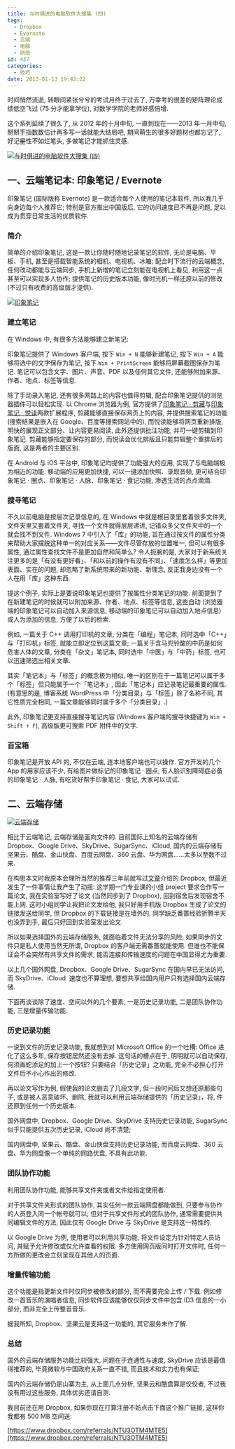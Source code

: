 ```yaml
---
title: 与时俱进的电脑软件大搜集 (四)
tags:
  - Dropbox
  - Evernote
  - 云端
  - 电脑
  - 网络
id: 437
categories:
  - 技巧
date: 2013-01-13 19:43:22
---
```


时间悄然流逝, 转眼间紧张兮兮的考试月终于过去了, 万幸考的很差的矩阵理论成绩低空飞过 (75 分才能拿学位), 对数学学院的老师好感倍增.

这个系列延续了很久了, 从 2012 年的十月中旬, 一直到现在——2013 年一月中旬, 掰掰手指数数估计再多写一话就能大结局吧, 期间萌生的很多好题材也都忘记了, 好记<del>星</del>性不如烂笔头, 多做笔记才能抓住灵感.

[![与时俱进的电脑软件大搜集 (四)](//img.beamnote.com/2013/computer-software-collection-4.jpg)](//img.beamnote.com/2013/computer-software-collection-4.jpg)<!-- more -->

## 一、云端笔记本: 印象笔记 / Evernote

印象笔记 (国际版称 Evernote) 是一款适合每个人使用的笔记本软件, 所以我几乎向身边每个人推荐它; 特别是官方推出中国版后, 它的访问速度已不再是问题, 足以成为贯穿日常生活的优质软件.

### 简介

简单的介绍印象笔记, 这是一款让你随时随地记录笔记的软件, 无论是电脑、平板、手机, 甚至是搭载智能系统的相机、电视机、冰箱; 配合时下流行的云端概念, 任何改动都能与云端同步, 手机上新增的笔记立刻能在电视机上看见, 利用这一点甚至可以实现多人协作; 提供笔记的历史版本功能, 像时光机一样还原以前的修改 (不过只有收费的高级版才提供).

[![印象笔记](//img.beamnote.com/2013/evernote.png)](//img.beamnote.com/2013/evernote.png)

### 建立笔记

在 Windows 中, 有很多方法能够建立新笔记:

印象笔记提供了 Windows 客户端, 按下 `Win + N` 能够新建笔记, 按下 `Win + A` 能够将选中的文字保存为笔记, 按下 `Win + PrintScreen` 能够将屏幕截图保存为笔记. 笔记可以包含文字、图片、声音、PDF 以及任何其它文件, 还能够附加来源、作者、地点、标签等信息.

除了手动录入笔记, 还有很多网路上的内容也值得剪辑, 配合印象笔记提供的浏览器插件可以轻松实现. 以 Chrome 浏览器为例, 官方提供了[印象笔记 · 剪藏](https://chrome.google.com/webstore/detail/pioclpoplcdbaefihamjohnefbikjilc)与[印象笔记 · 悦读](https://chrome.google.com/webstore/detail/iooicodkiihhpojmmeghjclgihfjdjhj)两款扩展程序, 剪藏能够直接保存网页上的内容, 并提供搜索笔记的功能 (搜索结果是嵌入在 Google、百度等搜索网站中的), 而悦读能够将网页重新排版, 明快的展现正文部分、让内容更易阅读, 此外还提供批注功能, 并可一键剪辑到印象笔记. 剪藏能够指定要保存的部分, 而悦读会优化排版且只能剪辑整个重排后的版面, 这是两者的主要区别.

在 Android 与 iOS 平台中, 印象笔记均提供了功能强大的应用, 实现了与电脑端极为相近的功能. 移动端的应用更加快捷, 可以一键添加快照、录取音频, 更可结合印象笔记 · 圈点、印象笔记 · 人脉、印象笔记 · 食记功能, 渗透生活的点点滴滴.

### 搜寻笔记

不久以前电脑是按层次记录信息的, 在 Windows 中就是根目录里套着很多文件夹, 文件夹里又套着文件夹, 寻找一个文件就得层层递进, 记错众多父文件夹中的一个就会找不到文件. Windows 7 中引入了「库」的功能, 旨在通过按文件的属性分类来帮助大家摆脱这种单一的对应关系——文件尽管存放的位置唯一, 但可以有很多属性, 通过属性查找文件不是更加自然和简单么? 令人扼腕的是, 大家对于新系统关注更多的是「有没有更好看」、「和以前的操作有没有不同」、「速度怎么样」等更加表面、实在的问题, 却忽略了新系统带来的新功能、新理念, 反正我身边没有一个人在用「库」这种东西.

提这个例子, 实际上是要说印象笔记也提供了按属性分类笔记的功能. 前面提到了在新建笔记的时候就可以附加来源、作者、地点、标签等信息, 这些自动 (浏览器端的印象笔记可以自动加入来源信息, 移动端的印象笔记可以自动加入地点信息) 或人为添加的信息, 方便了以后的检索.

例如, 一篇关于 C++ 调用打印机的文章, 分类在「编程」笔记本, 同时选中「C++」与「打印机」标签, 就能立即定位到这篇文章; 一篇关于含马兜铃酸的中药是如何危害人体的文章, 分类在「杂文」笔记本, 同时选中「中医」与「中药」标签, 也可以迅速筛选出相关文章.

其实「笔记本」与「标签」的概念极为相似, 唯一的区别在于一篇笔记可以属于多个「标签」但只能属于一个「笔记本」, 因此「笔记本」应记录笔记最重要的属性. (有意思的是, 博客系统 WordPress 中「分类目录」与「标签」除了名称不同, 其它性质完全相同, 一篇文章能够同时属于多个「分类目录」.)

此外, 印象笔记更支持直接搜寻笔记内容 (Windows 客户端的搜寻快捷键为 `Win + Shift + F`), 高级版更可搜索 PDF 附件中的文字.

### 百宝箱

印象笔记是开放 API 的, 不仅在云端, 连本地客户端也可以操作. 官方开发的几个 App 的用家应该不少, 有给图片做标记的印象笔记 · 圈点, 有人脸识别障碍症必备的印象笔记 · 人脉, 有吃货好帮手印象笔记 · 食记, 大家可以试试.

## 二、云端存储

[![云端存储](//img.beamnote.com/2013/cloud.jpg)](//img.beamnote.com/2013/cloud.jpg)

相比于云端笔记, 云端存储是面向文件的. 目前国际上知名的云端存储有 Dropbox、Google Drive、SkyDrive、SugarSync、iCloud, 国内的云端存储有坚果云、酷盘、金山快盘、百度云网盘、360 云盘、华为网盘……太多以至数不过来.

在构思本文时我原本会理所当然的推荐三年前就写过[文章](//beamnote.com/2010/dropbox/)介绍的 Dropbox, 但最近发生了一件事情让我产生了动摇: 这学期一门专业课的小组 project 要求合作写一篇论文, 我在实验室写好了论文 (当然同步到了 Dropbox), 回到宿舍后发现宿舍不能上网. 这时小组同学让我把论文发给他, 我只好用手机版 Dropbox 生成了论文的链接发送给同学, 但 Dropbox 的下载链接是在墙外的, 同学缺乏番蔷经验折腾半天也没弄到手, 最后只好回到实验室发出论文.

所以如果选择国外的云端存储服务, 就面临着文件无法分享的风险, 如果同步的文件只是私人使用当然无所谓, Dropbox 的客户端无需番蔷就能使用. 但谁也不能保证会不会突然有共享文件的需求, 能否连接和传输速度的问题在中国显得尤为重要.

以上几个国外网盘, Dropbox、Google Drive、SugarSync 在国内早已无法访问, 而 SkyDrive、iCloud  速度也不算理想, 要想共享给国内用户只有选择国内云端存储.

下面再谈谈除了速度、空间以外的几个要素, 一是历史记录功能, 二是团队协作功能, 三是增量传输功能.

### 历史记录功能

一说到文件的历史记录功能, 我就想到对 Microsoft Office 的一个吐槽: Office 进化了这么多年, 保存按钮居然还没有去掉. 这句话的槽点在于, 明明就可以自动保存, 何须画蛇添足的加上一个按钮? 只要结合「历史记录」之功能, 完全不必担心打开文件后不小心作出的修改.

再以论文写作为例, 假使我的论文删去了几段文字, 但一段时间后又想还原那些句子, 或是被人恶意破坏、删除, 我就可以利用云端存储提供的「历史记录」，将, 件还原到任何一个历史版本.

国外网盘中, Dropbox、Google Drive、SkyDrive 支持历史记录功能, SugarSync 似乎只能提供五次历史记录, iCloud 尚不清楚;

国内网盘中, 坚果云、酷盘、金山快盘支持历史记录功能, 而百度云网盘、360 云盘、华为网盘像一个单纯的网路优盘, 不具有此功能.

### 团队协作功能

利用团队协作功能, 能够共享文件夹或者文件给指定使用者.

对于共享文件夹形式的团队协作, 其实任何一款云端网盘都能做到, 只要参与协作的人员登入同一个帐号就可以; 但对于共享文件形式的团队协作, 通常需要提供共同编辑文件的方法, 因此仅有 Google Drive 与 SkyDrive 是支持这一特性的.

以 Google Drive 为例, 使用者可以利用共享功能, 将文件设定为针对特定人员访问, 并赋予允许修改或仅允许查看的权限. 多方使用网页版同时打开文件时, 任何一方所做的更改会立刻呈现在其他人的页面.

### 增量传输功能

这个功能是指更新文件时仅同步被修改的部分, 而不需要完全上传 / 下载. 例如修改一首音乐的演唱者信息, 同步软件应该能够仅仅同步文件中包含 ID3 信息的一小部分, 而非完全上传整首音乐.

据我所知, Dropbox、坚果云是支持这一功能的, 其它服务未作了解.

### 总结

国外的云端存储服务功能比较强大, 问题在于连通性与速度, SkyDrive 应该是最值得推荐的, 毕竟微软与中国政府关系一直不错, 而且技术和实力也有保证;

国内的云端存储仍是山寨为主, 从上面几点分析, 坚果云和酷盘算是佼佼者, 不过我没有用过这些服务, 具体优劣还请自测.

我目前还在用 Dropbox, 如果你现在打算注册不妨点击下面这个推广链接, 这样你我都有 500 MB 空间送:

[https://www.dropbox.com/referrals/NTU3OTM4MTE5](https://www.dropbox.com/referrals/NTU3OTM4MTE5)
